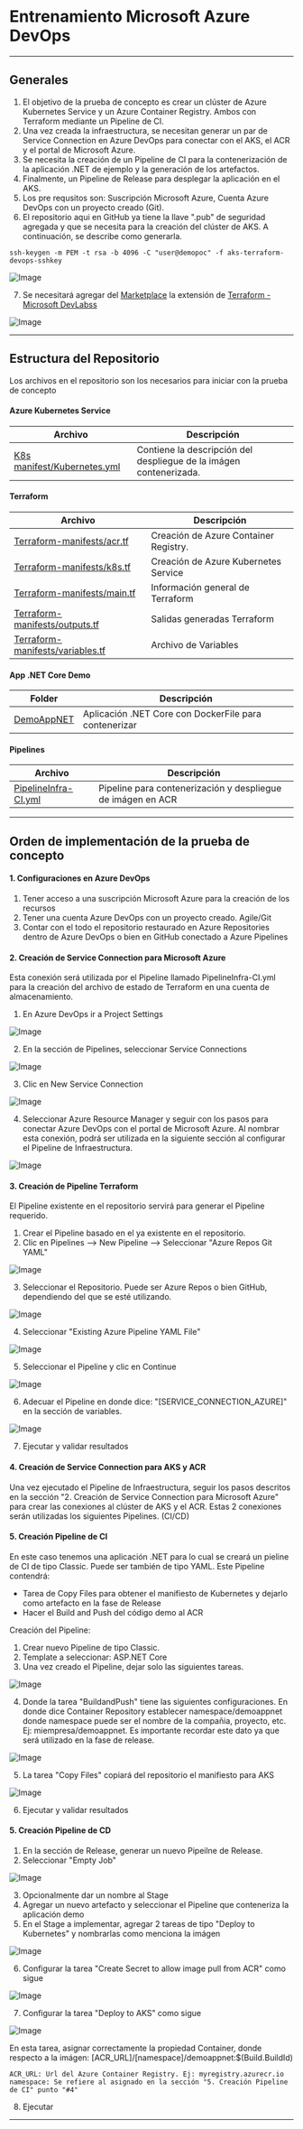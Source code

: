# Entrenamiento Microsoft Azure DevOps
___

## Generales

1. El objetivo de la prueba de concepto es crear un clúster de Azure Kubernetes Service y un Azure Container Registry. Ambos con Terraform mediante un Pipeline de CI.
2. Una vez creada la infraestructura, se necesitan generar un par de Service Connection en Azure DevOps para conectar con el AKS, el ACR y el portal de Microsoft Azure.
3. Se necesita la creación de un Pipeline de CI para la contenerización de la aplicación .NET de ejemplo y la generación de los artefactos.
4. Finalmente, un Pipeline de Release para desplegar la aplicación en el AKS.
5. Los pre requsitos son: Suscripción Microsoft Azure, Cuenta Azure DevOps con un proyecto creado (Git).
6. El repositorio aqui en GitHub ya tiene la llave ".pub" de seguridad agregada y que se necesita para la creación del clúster de AKS. A continuación, se describe como generarla. 

```
ssh-keygen -m PEM -t rsa -b 4096 -C "user@demopoc" -f aks-terraform-devops-sshkey
```
![Image](https://github.com/hevaldes/AzDO/blob/main/assets/ssh.png "SSH Key")

7. Se necesitará agregar del [Marketplace](https://marketplace.visualstudio.com/azuredevops?utm_source=vstsproduct&utm_medium=L1BrowseMarketplace&targetId=8bc5a556-3b10-4268-8754-c1fc189ef7b4) la extensión de [Terraform - Microsoft DevLabss](https://marketplace.visualstudio.com/azuredevops?utm_source=vstsproduct&utm_medium=L1BrowseMarketplace&targetId=8bc5a556-3b10-4268-8754-c1fc189ef7b4)

![Image](https://github.com/hevaldes/AzDO/blob/main/assets/TerraformExtension.PNG "Terraform Microsoft Extension")
___

## Estructura del Repositorio

Los archivos en el repositorio son los necesarios para iniciar con la prueba de concepto

#### Azure Kubernetes Service

| Archivo  | Descripción |
| ----------------- | ----------------- |
| [K8s manifest/Kubernetes.yml](https://github.com/hevaldes/AzDO/blob/main/K8s%20manifest/Kubernetes.yml)  | Contiene la descripción del despliegue de la imágen contenerizada. |


#### Terraform

| Archivo  | Descripción |
| ----------------- | ----------------- |
| [Terraform-manifests/acr.tf](https://github.com/hevaldes/AzDO/blob/main/Terraform-manifests/acr.tf)  | Creación de Azure Container Registry. |
| [Terraform-manifests/k8s.tf](https://github.com/hevaldes/AzDO/blob/main/Terraform-manifests/k8s.tf)  | Creación de Azure Kubernetes Service |
| [Terraform-manifests/main.tf](https://github.com/hevaldes/AzDO/blob/main/Terraform-manifests/main.tf)  | Información general de Terraform |
| [Terraform-manifests/outputs.tf](https://github.com/hevaldes/AzDO/blob/main/Terraform-manifests/outputs.tf)  | Salidas generadas Terraform |
| [Terraform-manifests/variables.tf](https://github.com/hevaldes/AzDO/blob/main/Terraform-manifests/variables.tf)  | Archivo de Variables |

#### App .NET Core Demo

| Folder  | Descripción |
| ----------------- | ----------------- |
| [DemoAppNET](https://github.com/hevaldes/AzDO/tree/main/DemoAppNET)  | Aplicación .NET Core con DockerFile para contenerizar |


#### Pipelines

| Archivo  | Descripción |
| ----------------- | ----------------- |
| [PipelineInfra-CI.yml](https://github.com/hevaldes/AzDO/blob/main/PipelineApp-CI.yml)  | Pipeline para contenerización y despliegue de imágen en ACR |

___

## Orden de implementación de la prueba de concepto

#### 1. Configuraciones en Azure DevOps

1. Tener acceso a una suscripción Microsoft Azure para la creación de los recursos
2. Tener una cuenta Azure DevOps con un proyecto creado. Agile/Git
3. Contar con el todo el repositorio restaurado en Azure Repositories dentro de Azure DevOps o bien en GitHub conectado a Azure Pipelines

#### 2. Creación de Service Connection para Microsoft Azure

Esta conexión será utilizada por el Pipeline llamado PipelineInfra-CI.yml para la creación del archivo de estado de Terraform en una cuenta de almacenamiento. 

1. En Azure DevOps ir a Project Settings

![Image](https://github.com/hevaldes/AzDO/blob/main/assets/ProjectSettings.PNG "Project Settings")

2. En la sección de Pipelines, seleccionar Service Connections

![Image](https://github.com/hevaldes/AzDO/blob/main/assets/ServiceConnections.PNG "Service Connections")

3. Clic en New Service Connection

![Image](https://github.com/hevaldes/AzDO/blob/main/assets/NewServiceConnection.PNG "New Service Connection")

4. Seleccionar Azure Resource Manager y seguir con los pasos para conectar Azure DevOps con el portal de Microsoft Azure. Al nombrar esta conexión, podrá ser utilizada en la siguiente sección al configurar el Pipeline de Infraestructura. 

![Image](https://github.com/hevaldes/AzDO/blob/main/assets/ARM.PNG "Azure Resource Manager")


#### 3. Creación de Pipeline Terraform

El Pipeline existente en el repositorio servirá para generar el Pipeline requerido. 

1. Crear el Pipeline basado en el ya existente en el repositorio. 
2. Clic en Pipelines --> New Pipeline --> Seleccionar "Azure Repos Git YAML"

![Image](https://github.com/hevaldes/AzDO/blob/main/assets/GitRepo.PNG "Azure Repo - Git")

3. Seleccionar el Repositorio. Puede ser Azure Repos o bien GitHub, dependiendo del que se esté utilizando.

![Image](https://github.com/hevaldes/AzDO/blob/main/assets/SelectRepo.PNG "Select Azure Repo")

4. Seleccionar "Existing Azure Pipeline YAML File"

![Image](https://github.com/hevaldes/AzDO/blob/main/assets/ExistingYAML.PNG "Select Existing YAML")

5. Seleccionar el Pipeline y clic en Continue

![Image](https://github.com/hevaldes/AzDO/blob/main/assets/ExistingPipeline.PNG "Existing Pipeline YAML")

6. Adecuar el Pipeline en donde dice: "[SERVICE_CONNECTION_AZURE]" en la sección de variables.

![Image](https://github.com/hevaldes/AzDO/blob/main/assets/variables.PNG "Variables")

7. Ejecutar y validar resultados

#### 4. Creación de Service Connection para AKS y ACR

Una vez ejecutado el Pipeline de Infraestructura, seguir los pasos descritos en la sección "2. Creación de Service Connection para Microsoft Azure" para crear las conexiones al clúster de AKS y el ACR. Estas 2 conexiones serán utilizadas los siguientes Pipelines. (CI/CD)


#### 5. Creación Pipeline de CI

En este caso tenemos una aplicación .NET para lo cual se creará un pieline de CI de tipo Classic. Puede ser también de tipo YAML. Este Pipeline contendrá: 

* Tarea de Copy Files para obtener el manifiesto de Kubernetes y dejarlo como artefacto en la fase de Release
* Hacer el Build and Push del código demo al ACR

Creacíón del Pipeline: 

1. Crear nuevo Pipeline de tipo Classic. 
2. Template a seleccionar: ASP.NET Core
3. Una vez creado el Pipeline, dejar solo las siguientes tareas.

![Image](https://github.com/hevaldes/AzDO/blob/main/assets/PipelineCI.PNG "Pipeline CI")

4. Donde la tarea "BuildandPush" tiene las siguientes configuraciones. En donde dice Container Repository establecer namespace/demoappnet donde namespace puede ser el nombre de la compañia, proyecto, etc. Ej: miempresa/demoappnet. Es importante recordar este dato ya que será utilizado en la fase de release. 

![Image](https://github.com/hevaldes/AzDO/blob/main/assets/BuildandPush.PNG "Build and Push")

5. La tarea "Copy Files" copiará del repositorio el manifiesto para AKS

![Image](https://github.com/hevaldes/AzDO/blob/main/assets/Manifiesto.PNG "Manifiesto K8s")

6. Ejecutar y validar resultados

#### 5. Creación Pipeline de CD

1. En la sección de Release, generar un nuevo Pipeilne de Release. 
2. Seleccionar "Empty Job"

![Image](https://github.com/hevaldes/AzDO/blob/main/assets/EmptyJob.png "Empty Job")

3. Opcionalmente dar un nombre al Stage
4. Agregar un nuevo artefacto y seleccionar el Pipeline que conteneriza la aplicación demo
5. En el Stage a implementar, agregar 2 tareas de tipo "Deploy to Kubernetes" y nombrarlas como menciona la imágen

![Image](https://github.com/hevaldes/AzDO/blob/main/assets/K8sTasks.PNG "K8s Tasks")

6. Configurar la tarea "Create Secret to allow image pull from ACR" como sigue

![Image](https://github.com/hevaldes/AzDO/blob/main/assets/K8sCreateSecret.PNG "Create Secret AKS")

7. Configurar la tarea "Deploy to AKS" como sigue

![Image](https://github.com/hevaldes/AzDO/blob/main/assets/DeployTasks.png "Deploy AKS")

En esta tarea, asignar correctamente la propiedad Container, donde respecto a la imágen: [ACR_URL]/[namespace]/demoappnet:$(Build.BuildId)

```
ACR_URL: Url del Azure Container Registry. Ej: myregistry.azurecr.io
namespace: Se refiere al asignado en la sección "5. Creación Pipeline de CI" punto "#4"
```

8. Ejecutar

___





